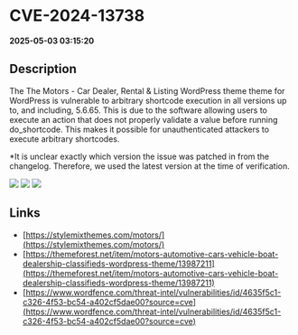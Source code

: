 # CVE-2024-13738

**2025-05-03 03:15:20**

## Description
The The Motors - Car Dealer, Rental & Listing WordPress theme theme for WordPress is vulnerable to arbitrary shortcode execution in all versions up to, and including, 5.6.65. This is due to the software allowing users to execute an action that does not properly validate a value before running do_shortcode. This makes it possible for unauthenticated attackers to execute arbitrary shortcodes.

*It is unclear exactly which version the issue was patched in from the changelog. Therefore, we used the latest version at the time of verification.

![](https://img.shields.io/static/v1?label=Score&message=7.3&color=red)
![](https://img.shields.io/static/v1?label=Severity&message=HIGH&color=red)
![](https://img.shields.io/static/v1?label=CWE&message=RCE&color=green)

## Links
- [https://stylemixthemes.com/motors/](https://stylemixthemes.com/motors/)
- [https://themeforest.net/item/motors-automotive-cars-vehicle-boat-dealership-classifieds-wordpress-theme/13987211](https://themeforest.net/item/motors-automotive-cars-vehicle-boat-dealership-classifieds-wordpress-theme/13987211)
- [https://www.wordfence.com/threat-intel/vulnerabilities/id/4635f5c1-c326-4f53-bc54-a402cf5dae00?source=cve](https://www.wordfence.com/threat-intel/vulnerabilities/id/4635f5c1-c326-4f53-bc54-a402cf5dae00?source=cve)
